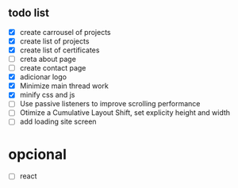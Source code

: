 ## todo list

- [x] create carrousel of projects
- [x] create list of projects
- [x] create list of certificates
- [ ] creta about page
- [ ] create contact page
- [x] adicionar logo
- [x] Minimize main thread work
- [x] minify css and js
- [ ] Use passive listeners to improve scrolling performance
- [ ] Otimize a Cumulative Layout Shift, set explicity height and width
- [ ] add loading site screen 

# opcional

- [ ] react
